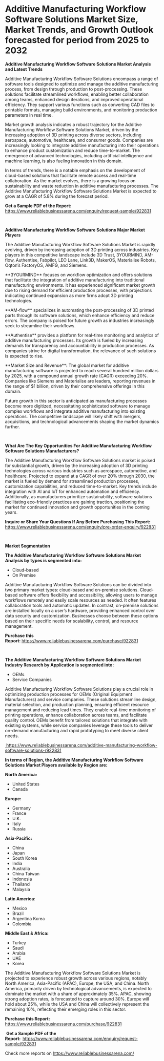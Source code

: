 <p><h1>Additive Manufacturing Workflow Software Solutions Market Size, Market Trends, and Growth Outlook forecasted for period from 2025 to 2032</h1></p><p><strong>Additive Manufacturing Workflow Software Solutions Market Analysis and Latest Trends</strong></p>
<p><p>Additive Manufacturing Workflow Software Solutions encompass a range of software tools designed to optimize and manage the additive manufacturing process, from design through production to post-processing. These solutions facilitate streamlined workflows, enabling better collaboration among teams, enhanced design iterations, and improved operational efficiency. They support various functions such as converting CAD files to printable formats, managing build environments, and monitoring production parameters in real time.</p><p>Market growth analysis indicates a robust trajectory for the Additive Manufacturing Workflow Software Solutions Market, driven by the increasing adoption of 3D printing across diverse sectors, including aerospace, automotive, healthcare, and consumer goods. Companies are increasingly looking to integrate additive manufacturing into their operations to enhance product customization and reduce time-to-market. The emergence of advanced technologies, including artificial intelligence and machine learning, is also fueling innovation in this domain.</p><p>In terms of trends, there is a notable emphasis on the development of cloud-based solutions that facilitate remote access and real-time collaboration. As the market evolves, there is a growing focus on sustainability and waste reduction in additive manufacturing processes. The Additive Manufacturing Workflow Software Solutions Market is expected to grow at a CAGR of 5.8% during the forecast period.</p></p>
<p><strong>Get a Sample PDF of the Report:&nbsp;</strong> <a href="https://www.reliablebusinessarena.com/enquiry/request-sample/922831?utm_campaign=3165&utm_medium=2&utm_source=Github&utm_content=ia&utm_term=07032025&utm_id=additive-manufacturing-workflow-software-solutions">https://www.reliablebusinessarena.com/enquiry/request-sample/922831</a></p>
<p>&nbsp;</p>
<p><strong>Additive Manufacturing Workflow Software Solutions Major Market Players</strong></p>
<p><p>The Additive Manufacturing Workflow Software Solutions Market is rapidly evolving, driven by increasing adoption of 3D printing across industries. Key players in this competitive landscape include 3D Trust, 3YOURMIND, AM-flow, Authentise, Fabpilot, LEO Lane, Link3D, MakerOS, Materialise Robots, Oqton’s FactoryOS, AMFG, and Siemens.</p><p>**3YOURMIND** focuses on workflow optimization and offers solutions that facilitate the integration of additive manufacturing into traditional manufacturing environments. It has experienced significant market growth due to rising demand for efficient production processes, with projections indicating continued expansion as more firms adopt 3D printing technologies.</p><p>**AM-flow** specializes in automating the post-processing of 3D printed parts through its software solutions, which enhance efficiency and reduce errors. The company is poised for future growth as industries increasingly seek to streamline their workflows.</p><p>**Authentise** provides a platform for real-time monitoring and analytics of additive manufacturing processes. Its growth is fueled by increasing demands for transparency and accountability in production processes. As companies strive for digital transformation, the relevance of such solutions is expected to rise.</p><p>**Market Size and Revenue**: The global market for additive manufacturing software is projected to reach several hundred million dollars by 2025, with a compound annual growth rate (CAGR) exceeding 20%. Companies like Siemens and Materialise are leaders, reporting revenues in the range of $1 billion, driven by their comprehensive offerings in this domain.</p><p>Future growth in this sector is anticipated as manufacturing processes become more digitized, necessitating sophisticated software to manage complex workflows and integrate additive manufacturing into existing operations. The competitive landscape will likely shift with mergers, acquisitions, and technological advancements shaping the market dynamics further.</p></p>
<p>&nbsp;</p>
<p><strong>What Are The Key Opportunities For Additive Manufacturing Workflow Software Solutions Manufacturers?</strong></p>
<p><p>The Additive Manufacturing Workflow Software Solutions market is poised for substantial growth, driven by the increasing adoption of 3D printing technologies across various industries such as aerospace, automotive, and healthcare. Projected to expand at a CAGR of over 20% through 2030, the market is fueled by demand for streamlined production processes, customization capabilities, and reduced time-to-market. Key trends include integration with AI and IoT for enhanced automation and efficiency. Additionally, as manufacturers prioritize sustainability, software solutions facilitating eco-friendly practices are gaining traction, positioning the market for continued innovation and growth opportunities in the coming years.</p></p>
<p><strong>Inquire or Share Your Questions If Any Before Purchasing This Report:</strong> <a href="https://www.reliablebusinessarena.com/enquiry/pre-order-enquiry/922831?utm_campaign=3165&utm_medium=2&utm_source=Github&utm_content=ia&utm_term=07032025&utm_id=additive-manufacturing-workflow-software-solutions">https://www.reliablebusinessarena.com/enquiry/pre-order-enquiry/922831</a></p>
<p>&nbsp;</p>
<p><strong>Market Segmentation</strong></p>
<p><strong>The Additive Manufacturing Workflow Software Solutions Market Analysis by types is segmented into:</strong></p>
<p><ul><li>Cloud-based</li><li>On Premise</li></ul></p>
<p><p>Additive Manufacturing Workflow Software Solutions can be divided into two primary market types: cloud-based and on-premise solutions. Cloud-based software offers flexibility and accessibility, allowing users to manage workflows remotely and easily scale resources as needed. It often features collaboration tools and automatic updates. In contrast, on-premise solutions are installed locally on a user’s hardware, providing enhanced control over data security and customization. Businesses choose between these options based on their specific needs for scalability, control, and resource management.</p></p>
<p><strong>Purchase this Report:&nbsp;</strong><a href="https://www.reliablebusinessarena.com/purchase/922831?utm_campaign=3165&utm_medium=2&utm_source=Github&utm_content=ia&utm_term=07032025&utm_id=additive-manufacturing-workflow-software-solutions">https://www.reliablebusinessarena.com/purchase/922831</a></p>
<p>&nbsp;</p>
<p><strong>The Additive Manufacturing Workflow Software Solutions Market Industry Research by Application is segmented into:</strong></p>
<p><ul><li>OEMs</li><li>Service Companies</li></ul></p>
<p><p>Additive Manufacturing Workflow Software Solutions play a crucial role in optimizing production processes for OEMs (Original Equipment Manufacturers) and service companies. These solutions streamline design, material selection, and production planning, ensuring efficient resource management and reducing lead times. They enable real-time monitoring of printing operations, enhance collaboration across teams, and facilitate quality control. OEMs benefit from tailored solutions that integrate with existing systems, while service companies leverage these tools to deliver on-demand manufacturing and rapid prototyping to meet diverse client needs.</p></p>
<p><a href="https://www.reliablebusinessarena.com/additive-manufacturing-workflow-software-solutions-r922831?utm_campaign=3165&utm_medium=2&utm_source=Github&utm_content=ia&utm_term=07032025&utm_id=additive-manufacturing-workflow-software-solutions">&nbsp;https://www.reliablebusinessarena.com/additive-manufacturing-workflow-software-solutions-r922831</a></p>
<p><strong>In terms of Region, the Additive Manufacturing Workflow Software Solutions Market Players available by Region are:</strong></p>
<p>
    <p> <strong> North America: </strong>
        <ul>
            <li>United States</li>
            <li>Canada</li>
        </ul>
        </p> 
    <p> <strong> Europe: </strong>
        <ul>
            <li>Germany</li>
            <li>France</li>
            <li>U.K.</li>
            <li>Italy</li>
            <li>Russia</li>
        </ul>
        </p> 
    <p> <strong> Asia-Pacific: </strong>
        <ul>
            <li>China</li>
            <li>Japan</li>
            <li>South Korea</li>
            <li>India</li>
            <li>Australia</li>
            <li>China Taiwan</li>
            <li>Indonesia</li>
            <li>Thailand</li>
            <li>Malaysia</li>
        </ul>
        </p> 
    <p> <strong> Latin America: </strong>
        <ul>
            <li>Mexico</li>
            <li>Brazil</li>
            <li>Argentina Korea</li>
            <li>Colombia</li>
        </ul>
        </p> 
    <p> <strong> Middle East & Africa: </strong>
        <ul>
            <li>Turkey</li>
            <li>Saudi</li>
            <li>Arabia</li>
            <li>UAE</li>
            <li>Korea</li>
        </ul>
    </p>
    </p>
<p><p>The Additive Manufacturing Workflow Software Solutions Market is projected to experience robust growth across various regions, notably North America, Asia-Pacific (APAC), Europe, the USA, and China. North America, primarily driven by technological advancements, is expected to dominate the market with a share of approximately 35%. APAC, showing strong adoption rates, is forecasted to capture around 30%. Europe will hold about 25%, while the USA and China will collectively represent the remaining 10%, reflecting their emerging roles in this sector.</p></p>
<p><strong>Purchase this Report: </strong><a href="https://www.reliablebusinessarena.com/purchase/922831?utm_campaign=3165&utm_medium=2&utm_source=Github&utm_content=ia&utm_term=07032025&utm_id=additive-manufacturing-workflow-software-solutions">https://www.reliablebusinessarena.com/purchase/922831</a></p>
<p>&nbsp;<strong>Get a Sample PDF of the Report:&nbsp;&nbsp;</strong><a href="https://www.reliablebusinessarena.com/enquiry/request-sample/922831?utm_campaign=3165&utm_medium=2&utm_source=Github&utm_content=ia&utm_term=07032025&utm_id=additive-manufacturing-workflow-software-solutions">https://www.reliablebusinessarena.com/enquiry/request-sample/922831</a></p>
<p><strong></strong></p>
<p>Check more reports on <a href="https://www.reliablebusinessarena.com/?utm_campaign=3165&utm_medium=2&utm_source=Github&utm_content=ia&utm_term=07032025&utm_id=additive-manufacturing-workflow-software-solutions">https://www.reliablebusinessarena.com/</a></p>